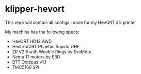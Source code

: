 # klipper-hevort

This repo will contain all configs i done for my HevORT 3D printer

My machine has the following specs:

* HevORT HD12 AWD
* HextrudORT Phaetus Rapido UHF
* ZR V2.5 with Wooble Rings by EvoMoto
* Nema 17 motors by E3D
* BTT Octopus v1.1
* TMC5160 SPI
